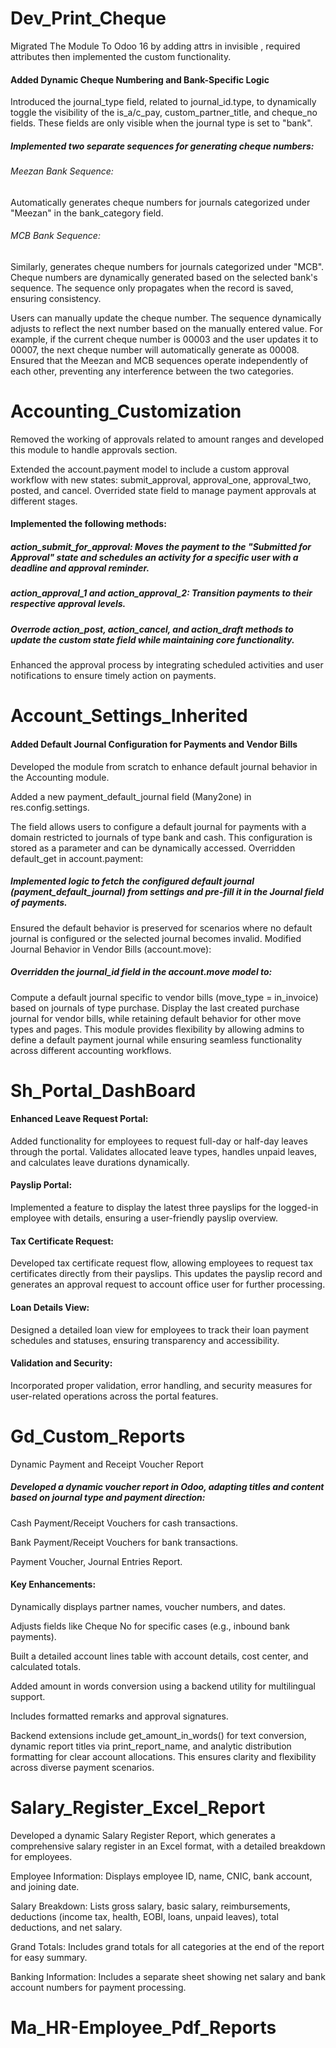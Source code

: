 # Dev_Print_Cheque
Migrated The Module To Odoo 16 by adding attrs in invisible , required attributes then implemented the custom functionality.
#### Added Dynamic Cheque Numbering and Bank-Specific Logic
Introduced the journal_type field, related to journal_id.type, to dynamically toggle the visibility of the is_a/c_pay, custom_partner_title, and cheque_no fields. These fields are only visible when the journal type is set to "bank".
##### Implemented two separate sequences for generating cheque numbers:
###### Meezan Bank Sequence: 
Automatically generates cheque numbers for journals categorized under "Meezan" in the bank_category field.
###### MCB Bank Sequence: 
Similarly, generates cheque numbers for journals categorized under "MCB".
Cheque numbers are dynamically generated based on the selected bank's sequence. The sequence only propagates when the record is saved, ensuring consistency.

Users can manually update the cheque number. The sequence dynamically adjusts to reflect the next number based on the manually entered value. For example, if the current cheque number is 00003 and the user updates it to 00007, the next cheque number will automatically generate as 00008.
Ensured that the Meezan and MCB sequences operate independently of each other, preventing any interference between the two categories.












# Accounting_Customization
Removed the working of approvals related to amount ranges and developed this module to handle approvals section.

Extended the account.payment model to include a custom approval workflow with new states: submit_approval, approval_one, approval_two, posted, and cancel.
Overrided  state field to manage payment approvals at different stages.

#### Implemented the following methods:
##### action_submit_for_approval: Moves the payment to the "Submitted for Approval" state and schedules an activity for a specific user with a deadline and approval reminder.

##### action_approval_1 and action_approval_2: Transition payments to their respective approval levels.

##### Overrode action_post, action_cancel, and action_draft methods to update the custom state field while maintaining core functionality.

Enhanced the approval process by integrating scheduled activities and user notifications to ensure timely action on payments.



# Account_Settings_Inherited
#### Added Default Journal Configuration for Payments and Vendor Bills
Developed the module from scratch to enhance default journal behavior in the Accounting module.

Added a new payment_default_journal field (Many2one) in res.config.settings.

The field allows users to configure a default journal for payments with a domain restricted to journals of type bank and cash.
This configuration is stored as a parameter and can be dynamically accessed.
Overridden default_get in account.payment:

##### Implemented logic to fetch the configured default journal (payment_default_journal) from settings and pre-fill it in the Journal field of payments.
Ensured the default behavior is preserved for scenarios where no default journal is configured or the selected journal becomes invalid.
Modified Journal Behavior in Vendor Bills (account.move):

##### Overridden the journal_id field in the account.move model to:
Compute a default journal specific to vendor bills (move_type = in_invoice) based on journals of type purchase.
Display the last created purchase journal for vendor bills, while retaining default behavior for other move types and pages.
This module provides flexibility by allowing admins to define a default payment journal while ensuring seamless functionality across different accounting workflows.


# Sh_Portal_DashBoard
#### Enhanced Leave Request Portal: 
Added functionality for employees to request full-day or half-day leaves through the portal. Validates allocated leave types, handles unpaid leaves, and calculates leave durations dynamically.

#### Payslip Portal: 
Implemented a feature to display the latest three payslips for the logged-in employee with details, ensuring a user-friendly payslip overview.

#### Tax Certificate Request: 
Developed tax certificate request flow, allowing employees to request tax certificates directly from their payslips. This updates the payslip record and generates an approval request to account office user for further processing.
#### Loan Details View: 
Designed a detailed loan view for employees to track their loan payment schedules and statuses, ensuring transparency and accessibility.

#### Validation and Security: 
Incorporated proper validation, error handling, and security measures for user-related operations across the portal features.


# Gd_Custom_Reports 
Dynamic Payment and Receipt Voucher Report
##### Developed a dynamic voucher report in Odoo, adapting titles and content based on journal type and payment direction:

Cash Payment/Receipt Vouchers for cash transactions.

Bank Payment/Receipt Vouchers for bank transactions.

Payment Voucher, Journal Entries Report. 


#### Key Enhancements:
Dynamically displays partner names, voucher numbers, and dates.

Adjusts fields like Cheque No for specific cases (e.g., inbound bank payments).

Built a detailed account lines table with account details, cost center, and calculated totals.

Added amount in words conversion using a backend utility for multilingual support.

Includes formatted remarks and approval signatures.

Backend extensions include get_amount_in_words() for text conversion, dynamic report titles via print_report_name, and analytic distribution formatting for clear account allocations. This ensures clarity and flexibility across diverse payment scenarios.










# Salary_Register_Excel_Report
Developed a dynamic Salary Register Report, which generates a comprehensive salary register in an Excel format, with a detailed breakdown for employees.

Employee Information: Displays employee ID, name, CNIC, bank account, and joining date.

Salary Breakdown: Lists gross salary, basic salary, reimbursements, deductions (income tax, health, EOBI, loans, unpaid leaves), total deductions, and net salary.

Grand Totals: Includes grand totals for all categories at the end of the report for easy summary.

Banking Information: Includes a separate sheet showing net salary and bank account numbers for payment processing.






# Ma_HR-Employee_Pdf_Reports













